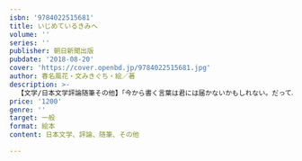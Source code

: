 ```yaml
---
isbn: '9784022515681'
title: いじめているきみへ
volume: ''
series: ''
publisher: 朝日新聞出版
pubdate: '2018-08-20'
cover: 'https://cover.openbd.jp/9784022515681.jpg'
author: 春名風花・文みきぐち・絵／著
description: >-
  【文学/日本文学評論随筆その他】「今から書く言葉は君には届かないかもしれない。だって、いじめてる子は、自分がいじめっ子だなんて思っていないから」。当時小学６年生だった著者が書いたことにより、朝日新で大変話題になった「いじめている君へ」が待望の絵本化。
price: '1200'
genre: ''
target: 一般
format: 絵本
content: 日本文学、評論、随筆、その他

---
```

